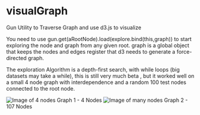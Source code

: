 # visualGraph
Gun Utility to Traverse Graph and use d3.js to visualize

You need to use gun.get(aRootNode).load(explore.bind(this,graph)) to start exploring the node and graph from any given root.
graph is a global object that keeps the nodes and edges register that d3 needs to generate a force-directed graph.

The exploration Algorithm is a depth-first search, with while loops (big datasets may take a while), this is still very much beta
, but it worked well on a small 4 node graph with interdependence and a random 100 test nodes connected to the root node.

![Image of 4 nodes](https://i.imgur.com/eHxNnof.png) 
Graph 1 - 4 Nodes
![Image of many nodes](https://i.imgur.com/Vap9pQn.png)
Graph 2 - 107 Nodes
